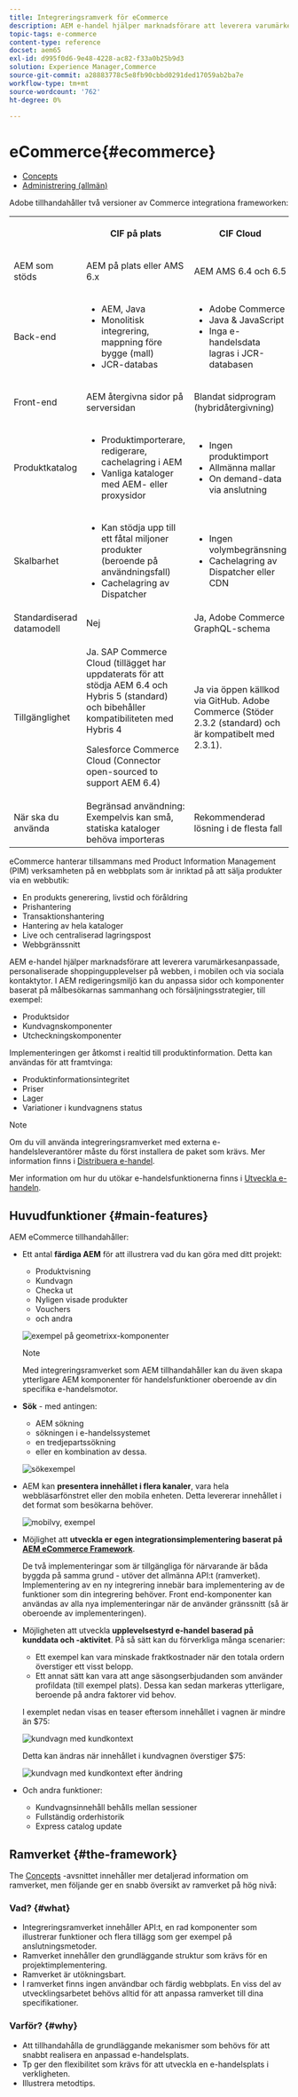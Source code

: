 ```yaml
---
title: Integreringsramverk för eCommerce
description: AEM e-handel hjälper marknadsförare att leverera varumärkesanpassade, personaliserade shoppingupplevelser på webben, i mobilen och via sociala kontaktytor.
topic-tags: e-commerce
content-type: reference
docset: aem65
exl-id: d995f0d6-9e48-4228-ac82-f33a0b25b9d3
solution: Experience Manager,Commerce
source-git-commit: a28883778c5e8fb90cbbd0291ded17059ab2ba7e
workflow-type: tm+mt
source-wordcount: '762'
ht-degree: 0%

---
```


# eCommerce{#ecommerce}

* [Concepts](/help/commerce/cif-classic/administering/concepts.md)
* [Administrering (allmän)](/help/commerce/cif-classic/administering/generic.md)

Adobe tillhandahåller två versioner av Commerce integrationa frameworken:

<table>
 <tbody>
  <tr>
   <th><p> </p> </th>
   <th><p>CIF på plats</p> </th>
   <th><p>CIF Cloud</p> </th>
  </tr>
  <tr>
   <td><p>AEM som stöds</p> </td>
   <td><p>AEM på plats eller AMS 6.x</p> </td>
   <td>AEM AMS 6.4 och 6.5</td>
  </tr>
  <tr>
   <td><p>Back-end</p> </td>
   <td>
    <ul>
     <li>AEM, Java</li>
     <li>Monolitisk integrering, mappning före bygge (mall)</li>
     <li>JCR-databas</li>
    </ul> </td>
   <td>
    <ul>
     <li>Adobe Commerce</li>
     <li>Java &amp; JavaScript</li>
     <li>Inga e-handelsdata lagras i JCR-databasen</li>
    </ul> </td>
  </tr>
  <tr>
   <td><p>Front-end</p> </td>
   <td><p>AEM återgivna sidor på serversidan</p> </td>
   <td>Blandat sidprogram (hybridåtergivning)</td>
  </tr>
  <tr>
   <td><p>Produktkatalog</p> </td>
   <td>
    <ul>
     <li>Produktimporterare, redigerare, cachelagring i AEM</li>
     <li>Vanliga kataloger med AEM- eller proxysidor</li>
    </ul> </td>
   <td>
    <ul>
     <li>Ingen produktimport</li>
     <li>Allmänna mallar</li>
     <li>On demand-data via anslutning</li>
    </ul> </td>
  </tr>
  <tr>
   <td><p>Skalbarhet</p> </td>
   <td>
    <ul>
     <li>Kan stödja upp till ett fåtal miljoner produkter (beroende på användningsfall)</li>
     <li>Cachelagring av Dispatcher</li>
    </ul> </td>
   <td>
    <ul>
     <li>Ingen volymbegränsning</li>
     <li>Cachelagring av Dispatcher eller CDN</li>
    </ul> </td>
  </tr>
  <tr>
   <td>Standardiserad datamodell</td>
   <td>Nej</td>
   <td>Ja, Adobe Commerce GraphQL-schema</td>
  </tr>
  <tr>
   <td>Tillgänglighet</td>
   <td><p>Ja. SAP Commerce Cloud (tillägget har uppdaterats för att stödja AEM 6.4 och Hybris 5 (standard) och bibehåller kompatibiliteten med Hybris 4</p> <p>Salesforce Commerce Cloud (Connector open-sourced to support AEM 6.4)</p> </td>
   <td>Ja via öppen källkod via GitHub. Adobe Commerce (Stöder 2.3.2 (standard) och är kompatibelt med 2.3.1).</td>
  </tr>
  <tr>
   <td>När ska du använda</td>
   <td>Begränsad användning: Exempelvis kan små, statiska kataloger behöva importeras</td>
   <td>Rekommenderad lösning i de flesta fall</td>
  </tr>
 </tbody>
</table>

eCommerce hanterar tillsammans med Product Information Management (PIM) verksamheten på en webbplats som är inriktad på att sälja produkter via en webbutik:

* En produkts generering, livstid och föråldring
* Prishantering
* Transaktionshantering
* Hantering av hela kataloger
* Live och centraliserad lagringspost
* Webbgränssnitt

AEM e-handel hjälper marknadsförare att leverera varumärkesanpassade, personaliserade shoppingupplevelser på webben, i mobilen och via sociala kontaktytor. I AEM redigeringsmiljö kan du anpassa sidor och komponenter baserat på målbesökarnas sammanhang och försäljningsstrategier, till exempel:

* Produktsidor
* Kundvagnskomponenter
* Utcheckningskomponenter

Implementeringen ger åtkomst i realtid till produktinformation. Detta kan användas för att framtvinga:

* Produktinformationsintegritet
* Priser
* Lager
* Variationer i kundvagnens status

>[!NOTE]
>
>Om du vill använda integreringsramverket med externa e-handelsleverantörer måste du först installera de paket som krävs. Mer information finns i [Distribuera e-handel](/help/commerce/cif-classic/deploying/ecommerce.md).
>
>Mer information om hur du utökar e-handelsfunktionerna finns i [Utveckla e-handeln](/help/commerce/cif-classic/developing/ecommerce.md).

## Huvudfunktioner {#main-features}

AEM eCommerce tillhandahåller:

* Ett antal **färdiga AEM** för att illustrera vad du kan göra med ditt projekt:

   * Produktvisning
   * Kundvagn
   * Checka ut
   * Nyligen visade produkter
   * Vouchers
   * och andra

  ![exempel på geometrixx-komponenter](/help/sites-administering/assets/chlimage_1-130.png)

  >[!NOTE]
  >
  >Med integreringsramverket som AEM tillhandahåller kan du även skapa ytterligare AEM komponenter för handelsfunktioner oberoende av din specifika e-handelsmotor.

* **Sök** - med antingen:

   * AEM sökning
   * sökningen i e-handelssystemet
   * en tredjepartssökning
   * eller en kombination av dessa.

  ![sökexempel](/help/sites-administering/assets/chlimage_1-131.png)

* AEM kan **presentera innehållet i flera kanaler**, vara hela webbläsarfönstret eller den mobila enheten. Detta levererar innehållet i det format som besökarna behöver.

  ![mobilvy, exempel](/help/sites-administering/assets/chlimage_1-132.png)

* Möjlighet att **utveckla er egen integrationsimplementering baserat på [AEM eCommerce Framework](#the-framework)**.

  De två implementeringar som är tillgängliga för närvarande är båda byggda på samma grund - utöver det allmänna API:t (ramverket). Implementering av en ny integrering innebär bara implementering av de funktioner som din integrering behöver. Front end-komponenter kan användas av alla nya implementeringar när de använder gränssnitt (så är oberoende av implementeringen).

* Möjligheten att utveckla **upplevelsestyrd e-handel baserad på kunddata och -aktivitet**. På så sätt kan du förverkliga många scenarier:

   * Ett exempel kan vara minskade fraktkostnader när den totala ordern överstiger ett visst belopp.
   * Ett annat sätt kan vara att ange säsongserbjudanden som använder profildata (till exempel plats). Dessa kan sedan markeras ytterligare, beroende på andra faktorer vid behov.

  I exemplet nedan visas en teaser eftersom innehållet i vagnen är mindre än $75:

  ![kundvagn med kundkontext](/help/sites-administering/assets/chlimage_1-133.png)

  Detta kan ändras när innehållet i kundvagnen överstiger $75:

  ![kundvagn med kundkontext efter ändring](/help/sites-administering/assets/chlimage_1-134.png)

* Och andra funktioner:

   * Kundvagnsinnehåll behålls mellan sessioner
   * Fullständig orderhistorik
   * Express catalog update

## Ramverket {#the-framework}

The [Concepts](/help/commerce/cif-classic/administering/concepts.md) -avsnittet innehåller mer detaljerad information om ramverket, men följande ger en snabb översikt av ramverket på hög nivå:

### Vad? {#what}

* Integreringsramverket innehåller API:t, en rad komponenter som illustrerar funktioner och flera tillägg som ger exempel på anslutningsmetoder.
* Ramverket innehåller den grundläggande struktur som krävs för en projektimplementering.
* Ramverket är utökningsbart.
* I ramverket finns ingen användbar och färdig webbplats. En viss del av utvecklingsarbetet behövs alltid för att anpassa ramverket till dina specifikationer.

### Varför? {#why}

* Att tillhandahålla de grundläggande mekanismer som behövs för att snabbt realisera en anpassad e-handelsplats.
* Tp ger den flexibilitet som krävs för att utveckla en e-handelsplats i verkligheten.
* Illustrera metodtips.
